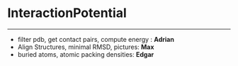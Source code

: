 # InteractionPotential
-------

* filter pdb, get contact pairs, compute energy : **Adrian**
* Align Structures, minimal RMSD, pictures: **Max**
* buried atoms, atomic packing densities: **Edgar**
